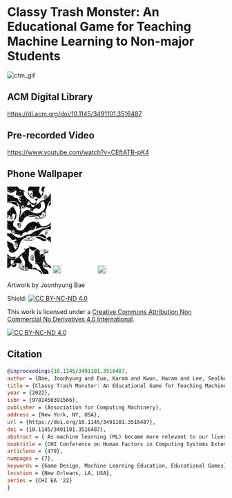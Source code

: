 # Classy Trash Monster: An Educational Game for Teaching Machine Learning to Non-major Students

![ctm_gif](https://user-images.githubusercontent.com/46121282/166614861-e3ac4e30-6e95-471e-8b98-77e142b789ed.gif)

## ACM Digital Library
https://dl.acm.org/doi/10.1145/3491101.3516487
## Pre-recorded Video
https://www.youtube.com/watch?v=CEftATB-pK4
## Phone Wallpaper
<img src="phoneWallpaper/ctm_blackAndWhite.jpg" width=20% height=20%> <img src="phoneWallpaper/ctm_monochrome.jpg" width=20% height=20%> <img src="phoneWallpaper/ctm_color.jpg" width=20% height=20%>

Artwork by Joonhyung Bae

Shield: [![CC BY-NC-ND 4.0][cc-by-nc-nd-shield]][cc-by-nc-nd]

This work is licensed under a
[Creative Commons Attribution Non Commercial No Derivatives 4.0 International][cc-by-nc-nd].

[![CC BY-NC-ND 4.0][cc-by-nc-nd-image]][cc-by-nc-nd]

[cc-by-nc-nd]: http://creativecommons.org/licenses/by-nc-nd/4.0/
[cc-by-nc-nd-image]: https://licensebuttons.net/l/by-nc-nd/4.0/88x31.png
[cc-by-nc-nd-shield]: https://img.shields.io/badge/License-CC%20BY--NC--ND%204.0-lightgrey.svg

## Citation

```bibtex
@inproceedings{10.1145/3491101.3516487,
author = {Bae, Joonhyung and Eum, Karam and Kwon, Haram and Lee, Seolhee and Nam, Juhan and Doh, Young Yim},
title = {Classy Trash Monster: An Educational Game for Teaching Machine Learning to Non-Major Students},
year = {2022},
isbn = {9781450391566},
publisher = {Association for Computing Machinery},
address = {New York, NY, USA},
url = {https://doi.org/10.1145/3491101.3516487},
doi = {10.1145/3491101.3516487},
abstract = { As machine learning (ML) became more relevant to our lives, ML education for college students without technical background arose important. However, not many educational games designed to suit challenges they experience exist. We introduce an educational game Classy Trash Monster (CTM), designed to better educate ML and data dependency to non-major students who learn ML for the first time. The player can easily learn to train a classification model and solve tasks by engaging in simple game activities designed according to an ML pipeline. Simple controls, positive rewards, and clear audiovisual feedback makes game easy to play even for novice players. The playtest result showed that players were able to learn basic ML concepts and how data can impact model results, and that the game made ML feel less difficult and more relevant. However, proper debriefing session seems crucial to prevent misinterpretations that may occur in the learning process.},
booktitle = {CHI Conference on Human Factors in Computing Systems Extended Abstracts},
articleno = {479},
numpages = {7},
keywords = {Game Design, Machine Learning Education, Educational Games},
location = {New Orleans, LA, USA},
series = {CHI EA '22}
}
```
